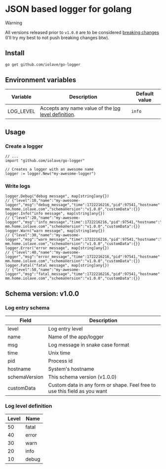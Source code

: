 # JSON based logger for golang

> [!WARNING]
> All versions released prior to `v1.0.0` are to be considered [breaking changes](https://semver.org/#how-do-i-know-when-to-release-100) (I'll try my best to not push breaking changes btw).

## Install
```bash
go get github.com/iolave/go-logger
```

## Environment variables

| Variable  | Description | Default value |
|-----------|-------------|---------------|
| LOG_LEVEL | Accepts any name value of the [log level definition](#log-level-definition). | `info` |

## Usage

### Create a logger
```golang
// ...
import "github.com/iolave/go-logger"

// Creates a logger with an awesome name
logger := logger.New("my-awesome-logger")
```

### Write logs
```golang
logger.Debug("debug message", map[string]any{})
// {"level":10,"name":"my-awesome-logger","msg":"debug_message","time":1722216216,"pid":97541,"hostname":"ignacios-mm.home.iolave.com","schemaVersion":"v1.0.0","customData":{}}
logger.Info("info message", map[string]any{})
// {"level":20,"name":"my-awesome-logger","msg":"info_message","time":1722216216,"pid":97541,"hostname":"ignacios-mm.home.iolave.com","schemaVersion":"v1.0.0","customData":{}}
logger.Warn("warn message", map[string]any{})
// {"level":30,"name":"my-awesome-logger","msg":"warn_message","time":1722216216,"pid":97541,"hostname":"ignacios-mm.home.iolave.com","schemaVersion":"v1.0.0","customData":{}}
logger.Error("error message", map[string]any{})
// {"level":40,"name":"my-awesome-logger","msg":"error_message","time":1722216216,"pid":97541,"hostname":"ignacios-mm.home.iolave.com","schemaVersion":"v1.0.0","customData":{}}
logger.Fatal("fatal message", map[string]any{})
// {"level":50,"name":"my-awesome-logger","msg":"fatal_message","time":1722216216,"pid":97541,"hostname":"ignacios-mm.home.iolave.com","schemaVersion":"v1.0.0","customData":{}}
```

## Schema version: v1.0.0

### Log entry schema

| Field         | Description                      |
|---------------|----------------------------------|
| level         | Log entry level                  |
| name          | Name of the app/logger           |
| msg           | Log message in snake case format |
| time          | Unix time                        |
| pid           | Process id                       |
| hostname      | System's hostname                |
| schemaVersion | This schema version (v1.0.0)     |
| customData    | Custom data in any form or shape. Feel free to use this field as you want |

### Log level definition
| Level | Name  |
|-------|-------|
| 50    | fatal |
| 40    | error |
| 30    | warn  |
| 20    | info  |
| 10    | debug |
